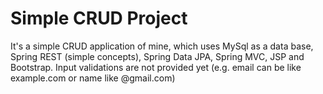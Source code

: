 # Simple CRUD Project
It's a simple CRUD application of mine, which uses
MySql as a data base, Spring REST (simple concepts), Spring Data JPA, Spring MVC, JSP and Bootstrap. 
Input validations are not provided yet (e.g. email can be like example.com or name like @gmail.com)
